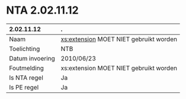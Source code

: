 # NTA 2.02.11.12

 2.02.11.12 | . 
 :--- | :--- 
 Naam | <xs:extension> MOET NIET gebruikt worden 
 Toelichting | NTB 
 Datum invoering | 2010/06/23 
 Foutmelding | xs:extension MOET NIET gebruikt worden 
 Is NTA regel | Ja 
 Is PE regel | Ja 
